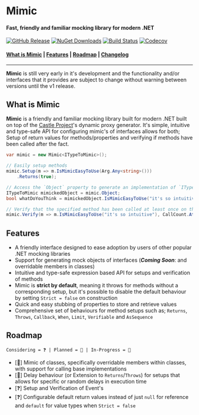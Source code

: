 # Mimic

#### Fast, friendly and familiar mocking library for modern .NET

[![GitHub Release][gh-release-badge]][gh-release]
[![NuGet Downloads][nuget-downloads-badge]][nuget-downloads]
[![Build Status][gh-actions-badge]][gh-actions]
[![Codecov][codecov-badge]][codecov]

#### [What is Mimic](#what-is-mimic) | [Features](#features) | [Roadmap](#roadmap) | [Changelog][changelog]

---

**Mimic** is still very early in it's development and the functionality and/or interfaces that it provides are subject
to change without warning between versions until the v1 release.

## What is Mimic

**Mimic** is a friendly and familiar mocking library built for modern .NET built on top of the [Castle Project][castle]'s
dynamic proxy generator. It's simple, intuitive and type-safe API for configuring mimic's of interfaces allows for both;
Setup of return values for methods/properties and verifying if methods have been called after the fact.

```csharp
var mimic = new Mimic<ITypeToMimic>();

// Easily setup methods
mimic.Setup(m => m.IsMimicEasyToUse(Arg.Any<string>()))
    .Returns(true);

// Access the `Object` property to generate an implementation of `ITypeToMimic` and call our setup method
ITypeToMimic mimickedObject = mimic.Object;
bool whatDoYouThink = mimickedObject.IsMimicEasyToUse("it's so intuitive");

// Verify that the specified method has been called at least once on the `Object`
mimic.Verify(m => m.IsMimicEasyToUse("it's so intuitive"), CallCount.AtLeastOnce);
```

## Features

- A friendly interface designed to ease adoption by users of other popular .NET mocking libraries
- Support for generating mock objects of interfaces (**_Coming Soon_**: and overridable members in classes)
- Intuitive and type-safe expression based API for setups and verification of methods
- Mimic is **strict by default**, meaning it throws for methods without a corresponding setup, but it's possible to
  disable the default behaviour by setting `Strict = false` on construction
- Quick and easy stubbing of properties to store and retrieve values
- Comprehensive set of behaviours for method setups such as; `Returns`, `Throws`, `Callback`, `When`, `Limit`,
  `Verifiable` and `AsSequence`

## Roadmap

```
Considering = ❓ | Planned = 📅 | In-Progress = 🚧
```

- [📅] Mimic of classes, specifically overridable members within classes, with support for calling base implementations
- [📅] Delay behaviour (or Extension to `Returns`/`Throws`) for setups that allows for specific or random delays in
  execution time
- [❓] Setup and Verification of Event's
- [❓] Configurable default return values instead of just `null` for reference and `default` for value types when
  `Strict = false`

<!-- Badges -->
[gh-release-badge]: https://img.shields.io/github/v/release/DrBarnabus/Mimic?color=g&style=for-the-badge
[gh-release]: https://github.com/DrBarnabus/Mimic/releases/latest
[nuget-downloads-badge]: https://img.shields.io/nuget/dt/Mimic?color=g&logo=nuget&style=for-the-badge
[nuget-downloads]: https://www.nuget.org/packages/Mimic
[gh-actions-badge]: https://img.shields.io/github/actions/workflow/status/DrBarnabus/Mimic/ci.yml?logo=github&branch=main&style=for-the-badge
[gh-actions]: https://github.com/DrBarnabus/Mimic/actions/workflows/ci.yml
[codecov-badge]: https://img.shields.io/codecov/c/github/DrBarnabus/Mimic?token=znImUftZNI&style=for-the-badge&logo=codecov&logoColor=white
[codecov]: https://codecov.io/gh/DrBarnabus/Mimic

<!-- Links -->
[changelog]: https://github.com/DrBarnabus/Mimic/blob/main/CHANGELOG.md
[castle]: https://www.castleproject.org/projects/dynamicproxy
